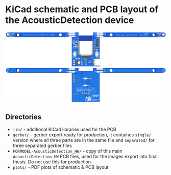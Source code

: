 # KiCad schematic and PCB layout of the AcousticDetection device

![PCB 3D view](../docs/assets/3D_view_both.png)

## Directories
- `lib/` - additional KiCad libraries used for the PCB
- `gerber/` - gerber export ready for production, it containes `single/` version where all three parts are in the same file and `separated/` for three separated gerber files
- `FORMODEL-AcousticDetection_HW/` - copy of this main `AcousticDetection_HW` PCB files, used for the images export into final thesis. Do not use this for production.
- `plots/` - PDF plots of schematic & PCB layout